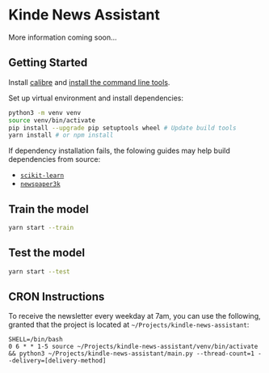 # Kinde News Assistant

More information coming soon...

## Getting Started

Install [calibre](https://calibre-ebook.com) and [install the command line tools](https://manual.calibre-ebook.com/generated/en/cli-index.html).

Set up virtual environment and install dependencies:

```bash
python3 -m venv venv
source venv/bin/activate
pip install --upgrade pip setuptools wheel # Update build tools
yarn install # or npm install
```

If dependency installation fails, the folowing guides may help build dependencies from source:

- [`scikit-learn`](https://scikit-learn.org/stable/developers/advanced_installation.html#platform-specific-instructions)
- [`newspaper3k`](https://newspaper.readthedocs.io/en/latest/index.html#get-it-now)

## Train the model

```bash
yarn start --train
```

## Test the model

```bash
yarn start --test
```

## CRON Instructions

To receive the newsletter every weekday at 7am, you can use the following, granted that the project is located at `~/Projects/kindle-news-assistant`:

```
SHELL=/bin/bash
0 6 * * 1-5 source ~/Projects/kindle-news-assistant/venv/bin/activate && python3 ~/Projects/kindle-news-assistant/main.py --thread-count=1 --delivery=[delivery-method]
```